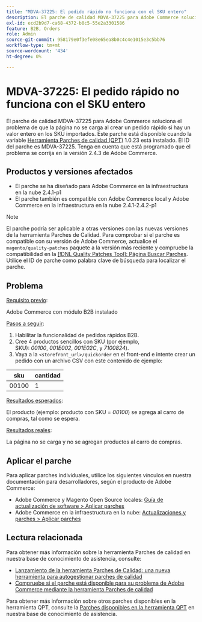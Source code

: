 ```yaml
---
title: "MDVA-37225: El pedido rápido no funciona con el SKU entero"
description: El parche de calidad MDVA-37225 para Adobe Commerce soluciona el problema de que la página no se carga al crear un pedido rápido si hay un valor entero en los SKU importados. Este parche está disponible cuando está instalada la [Quality Patches Tool (QPT)](https://devdocs.magento.com/guides/v2.4/comp-mgr/patching.html#mqp) 1.0.23. El ID del parche es MDVA-37225. Tenga en cuenta que está programado que el problema se corrija en la versión 2.4.3 de Adobe Commerce.
exl-id: ecd2b9d7-ca68-4372-b0c5-55e2a3301586
feature: B2B, Orders
role: Admin
source-git-commit: 958179e0f3efe08e65ea8b0c4c4e1015e3c5bb76
workflow-type: tm+mt
source-wordcount: '434'
ht-degree: 0%

---
```


# MDVA-37225: El pedido rápido no funciona con el SKU entero

El parche de calidad MDVA-37225 para Adobe Commerce soluciona el problema de que la página no se carga al crear un pedido rápido si hay un valor entero en los SKU importados. Este parche está disponible cuando la variable [Herramienta Parches de calidad (QPT)](https://devdocs.magento.com/guides/v2.4/comp-mgr/patching.html#mqp) 1.0.23 está instalado. El ID del parche es MDVA-37225. Tenga en cuenta que está programado que el problema se corrija en la versión 2.4.3 de Adobe Commerce.

## Productos y versiones afectados

* El parche se ha diseñado para Adobe Commerce en la infraestructura en la nube 2.4.1-p1
* El parche también es compatible con Adobe Commerce local y Adobe Commerce en la infraestructura en la nube 2.4.1-2.4.2-p1

>[!NOTE]
>
>El parche podría ser aplicable a otras versiones con las nuevas versiones de la herramienta Parches de Calidad. Para comprobar si el parche es compatible con su versión de Adobe Commerce, actualice el `magento/quality-patches` paquete a la versión más reciente y compruebe la compatibilidad en la [[!DNL Quality Patches Tool]: Página Buscar Parches](https://devdocs.magento.com/quality-patches/tool.html#patch-grid). Utilice el ID de parche como palabra clave de búsqueda para localizar el parche.

## Problema

<u>Requisito previo</u>:

Adobe Commerce con módulo B2B instalado

<u>Pasos a seguir</u>:

1. Habilitar la funcionalidad de pedidos rápidos B2B.
1. Cree 4 productos sencillos con SKU (por ejemplo, SKU): *00100*, *001E002*, *001E02C*, y *7100824*).
1. Vaya a la ``<storefront_url>/quickorder`` en el front-end e intente crear un pedido con un archivo CSV con este contenido de ejemplo:

| sku | cantidad |
|---|---|
| 00100 | 1 |


<u>Resultados esperados</u>:

El producto (ejemplo: producto con SKU = *00100*) se agrega al carro de compras, tal como se espera.

<u>Resultados reales</u>:

La página no se carga y no se agregan productos al carro de compras.


## Aplicar el parche

Para aplicar parches individuales, utilice los siguientes vínculos en nuestra documentación para desarrolladores, según el producto de Adobe Commerce:

* Adobe Commerce y Magento Open Source locales: [Guía de actualización de software > Aplicar parches](https://devdocs.magento.com/guides/v2.4/comp-mgr/patching/mqp.html)
* Adobe Commerce en la infraestructura en la nube: [Actualizaciones y parches > Aplicar parches](https://devdocs.magento.com/cloud/project/project-patch.html)

## Lectura relacionada

Para obtener más información sobre la herramienta Parches de calidad en nuestra base de conocimiento de asistencia, consulte:

* [Lanzamiento de la herramienta Parches de Calidad: una nueva herramienta para autogestionar parches de calidad](/help/announcements/adobe-commerce-announcements/magento-quality-patches-released-new-tool-to-self-serve-quality-patches.md)
* [Compruebe si el parche está disponible para su problema de Adobe Commerce mediante la herramienta Parches de calidad](/help/support-tools/patches-available-in-qpt-tool/check-patch-for-magento-issue-with-magento-quality-patches.md)

Para obtener más información sobre otros parches disponibles en la herramienta QPT, consulte la [Parches disponibles en la herramienta QPT](https://support.magento.com/hc/en-us/sections/360010506631-Patches-available-in-QPT-tool-) en nuestra base de conocimiento de asistencia.
